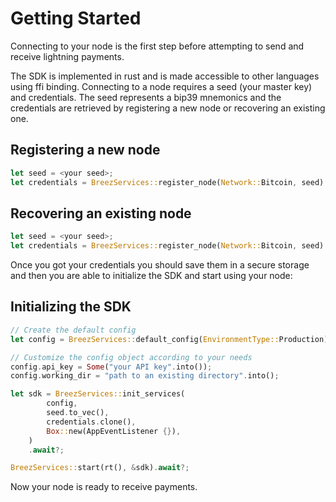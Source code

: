 # Getting Started

Connecting to your node is the first step before attempting to send and receive lightning payments.

The SDK is implemented in rust and is made accessible to other languages using ffi binding.
Connecting to a node requires a seed (your master key) and credentials. The seed represents a bip39 mnemonics and the credentials are retrieved by registering a new node or recovering an existing one.

## Registering a new node
```rust
let seed = <your seed>;
let credentials = BreezServices::register_node(Network::Bitcoin, seed).await?;
```
## Recovering an existing node
```rust
let seed = <your seed>;
let credentials = BreezServices::register_node(Network::Bitcoin, seed).await?;
```

Once you got your credentials you should save them in a secure storage and then you are able to initialize the SDK and start using your node:

## Initializing the SDK
```rust
// Create the default config
let config = BreezServices::default_config(EnvironmentType::Production)

// Customize the config object according to your needs
config.api_key = Some("your API key".into());
config.working_dir = "path to an existing directory".into();

let sdk = BreezServices::init_services(
        config,
        seed.to_vec(),
        credentials.clone(),
        Box::new(AppEventListener {}),
    )
    .await?;

BreezServices::start(rt(), &sdk).await?;
```

Now your node is ready to receive payments.
